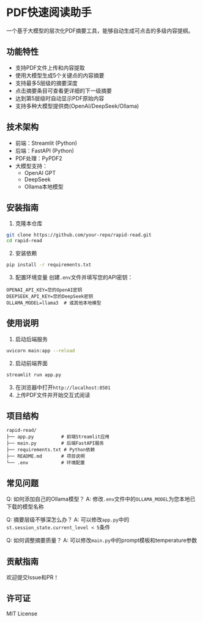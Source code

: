 # PDF快速阅读助手

一个基于大模型的层次化PDF摘要工具，能够自动生成可点击的多级内容提纲。

## 功能特性

- 支持PDF文件上传和内容提取
- 使用大模型生成5个关键点的内容摘要
- 支持最多5层级的摘要深度
- 点击摘要条目可查看更详细的下一级摘要
- 达到第5层级时自动显示PDF原始内容
- 支持多种大模型提供商(OpenAI/DeepSeek/Ollama)

## 技术架构

- 前端：Streamlit (Python)
- 后端：FastAPI (Python)
- PDF处理：PyPDF2
- 大模型支持：
  - OpenAI GPT
  - DeepSeek
  - Ollama本地模型

## 安装指南

1. 克隆本仓库
```bash
git clone https://github.com/your-repo/rapid-read.git
cd rapid-read
```

2. 安装依赖
```bash
pip install -r requirements.txt
```

3. 配置环境变量
创建`.env`文件并填写您的API密钥：
```
OPENAI_API_KEY=您的OpenAI密钥
DEEPSEEK_API_KEY=您的DeepSeek密钥
OLLAMA_MODEL=llama3  # 或其他本地模型
```

## 使用说明

1. 启动后端服务
```bash
uvicorn main:app --reload
```

2. 启动前端界面
```bash
streamlit run app.py
```

3. 在浏览器中打开`http://localhost:8501`
4. 上传PDF文件并开始交互式阅读

## 项目结构

```
rapid-read/
├── app.py          # 前端Streamlit应用
├── main.py         # 后端FastAPI服务
├── requirements.txt # Python依赖
├── README.md       # 项目说明
└── .env            # 环境配置
```

## 常见问题

Q: 如何添加自己的Ollama模型？
A: 修改`.env`文件中的`OLLAMA_MODEL`为您本地已下载的模型名称

Q: 摘要层级不够深怎么办？
A: 可以修改`app.py`中的`st.session_state.current_level < 5`条件

Q: 如何调整摘要质量？
A: 可以修改`main.py`中的prompt模板和temperature参数

## 贡献指南

欢迎提交Issue和PR！

## 许可证

MIT License
